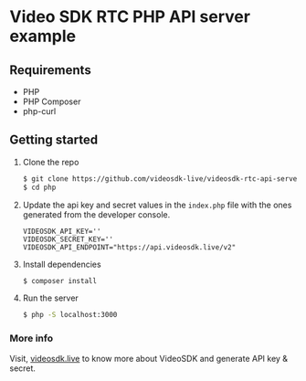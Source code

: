 # Video SDK RTC PHP API server example

## Requirements

- PHP
- PHP Composer
- php-curl

## Getting started

1. Clone the repo

   ```sh
   $ git clone https://github.com/videosdk-live/videosdk-rtc-api-server-examples.git
   $ cd php
   ```

2. Update the api key and secret values in the `index.php` file with the ones generated from the developer console.

   ```
   VIDEOSDK_API_KEY=''
   VIDEOSDK_SECRET_KEY=''
   VIDEOSDK_API_ENDPOINT="https://api.videosdk.live/v2"
   ```

3. Install dependencies

   ```sh
   $ composer install
   ```

4. Run the server

   ```sh
   $ php -S localhost:3000
   ```

### More info

Visit, [videosdk.live](https://www.videosdk.live/) to know more about VideoSDK and generate API key & secret.
